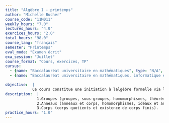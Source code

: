 ```yaml
---
title: "Algèbre I - printemps"
author: "Michelle Bucher"
course_code: "11M011"
weekly_hours: "7.0"
lectures_hours: "4.0"
exercices_hours: "2.0"
total_hours: "98.0"
course_lang: "français"
semester: "Printemps"
eval_mode: "Examen écrit"
exa_session: "Juillet"
course_format: "Cours, exercices, TP"
cursus:
  - {name: "Baccalauréat universitaire en mathématiques", type: "N/A", credits: "7.0"}
  - {name: "Baccalauréat universitaire en mathématiques, informatique et sciences numériques", type: "N/A", credits: "5.0"}

objective:  |
            Ce cours constitue une initiation à lalgèbre formelle via les structures algébriques les plus fondamentales. Un accent particulier sera mis sur lapprentissage de la manipulation de ces objets et les applications, notamment en arithmétique.
description:  |
              1.Groupes (groupes, sous-groupes, homomorphismes, théorème de Lagrange, groupes cycliques, groupes symétriques, sous-groupes normaux, groupes quotients, actions de groupes et applications),
              2.Anneaux (anneaux et corps, homomorphismes, idéaux et anneaux quotients, anneaux principaux, factoriels, euclidiens, entiers de Gauss, anneaux de polynômes),
              3.Corps (corps quotients et existence de corps finis).
practice_hours: "1.0"
---
```

